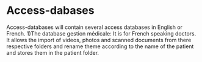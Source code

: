 # Access-dabases
Access-databases will contain several access databases in English or French.
1)The database gestion médicale:
    It is for French speaking doctors. 
    It allows the import of videos, photos and scanned documents from there respective folders
    and rename theme according to the name of the patient and stores them in the patient folder. 
